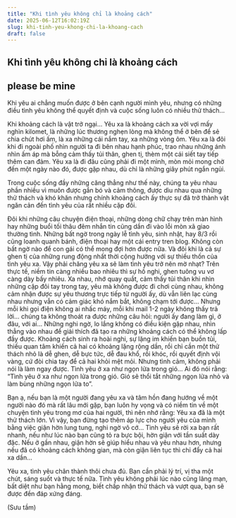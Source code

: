 ```yaml
---
title: "Khi tình yêu không chỉ là khoảng cách"
date: 2025-06-12T16:02:19Z
slug: khi-tinh-yeu-khong-chi-la-khoang-cach
draft: false
---
```


## Khi tình yêu không chỉ là khoảng cách

## please be mine

Khi yêu ai chẳng muốn được ở bên cạnh người mình yêu, nhưng có những điều tình yêu không thể quyết định và cuộc sống luôn có nhiều thử thách… 
 
Khi khoảng cách là vật trở ngại... Yêu xa là khoảng cách xa vời vợi mấy nghìn kilomet, là những lúc thương nghẹn lòng mà không thể ở bên để sẻ chia chút hơi ấm, là xa những cái nắm tay, xa những vòng ôm. Yêu xa là đôi khi đi ngoài phố nhìn người ta đi bên nhau hạnh phúc, trao nhau những ánh nhìn ấm áp mà bỗng cảm thấy tủi thân, ghen tị, thèm một cái siết tay tiếp thêm can đảm. Yêu xa là đi đâu cũng phải đi một mình, mòn mỏi mong chờ đến một ngày nào đó, được gặp nhau, dù chỉ là những giây phút ngắn ngủi.
 
Trong cuộc sống đầy những căng thẳng như thế này, chúng ta yêu nhau phần nhiều vì muôn được gắn bó và cảm thông, được dìu nhau qua những thử thách và khó khăn nhưng chính khoảng cách ấy thực sự đã trở thành vật ngăn cản đến tình yêu của rất nhiều cặp đôi.
 
Đôi khi những câu chuyện điện thoại, những dòng chữ chạy trên màn hình hay những buổi tối thâu đêm nhắn tin cũng dần đi vào lỗi mòn xã giao thường tình. Những bất ngờ trong ngày lễ tình yêu, sinh nhật, hay 8/3 rồi cũng loanh quanh bánh, điện thoại hay một cái entry tren blog. Không còn bất ngờ nào để con gái có thể mong đợi hơn được nữa. Và đôi khi là cả sự ghen tị của những rung động nhất thời cộng hưởng với sự thiếu thốn của tình yêu xa. Vậy phải chăng yêu xa sẽ làm tình yêu trở nên mờ nhạt?
 Trên thực tế, niềm tin càng nhiều bao nhiêu thì sự hồ nghi, ghen tuông vu vơ càng dày bấy nhiêu. Xa nhau, nhớ quay quắt, cảm thấy tủi thân khi nhìn những cặp đôi tay trong tay, yêu mà không được đi chơi cùng nhau, không cảm nhận được sự yêu thương trực tiếp từ người ấy, dù vẫn liên lạc cùng nhau nhưng vẫn có cảm giác khó nắm bắt, không chạm tới được… Nhưng mỗi khi gọi điện không ai nhấc máy, mỗi khi mail 1-2 ngày không thấy trả lời... chúng ta không thoát ra được những câu hỏi: người ấy đang làm gì, ở đâu, với ai... Những nghi ngờ, lo lắng không có điều kiện gặp nhau, nhìn thẳng vào nhau để giải thích đã tạo ra những khoảng cách có thể không lấp đầy được. Khoảng cách sinh ra hoài nghi, sự lặng im khiến bạn buồn tủi, thiếu quan tâm khiến cả hai có khoảng lặng rộng dần, rồi chỉ cần một thử thách nhỏ là dễ ghen, dễ bực tức, dễ đau khổ, rồi khóc, rồi quyết định vội vàng, cứ đòi chia tay để cả hai khỏi mệt mỏi. Nhưng tình cảm, không phải nói là làm ngay được. Tình yêu ở xa như ngọn lửa trong gió… Ai đó nói rằng: “Tình yêu ở xa như ngọn lửa trong gió. Gió sẽ thổi tắt những ngọn lửa nhỏ và làm bùng những ngọn lửa to”.
 
Bạn ạ, nếu bạn là một người đang yêu xa và tâm hồn đang hướng về một người nào đó mà rất lâu mới gặp, bạn luôn hy vọng và có niềm tin về một chuyện tình yêu trong mơ của hai người, thì nên nhớ rằng: Yêu xa đã là một thử thách lớn. Vì vậy, bạn đừng tạo thêm áp lực cho người yêu của mình bằng việc giận hờn lung tung, nghi ngờ vô cớ… Tình yêu sẽ rời xa bạn rất nhanh, nếu như lúc nào bạn cũng tỏ ra bực bội, hờn giận với tần suất dày đặc. Nếu ở gần nhau, giận hờn sẽ giúp hiểu nhau và yêu nhau hơn, nhưng nếu đã có khoảng cách không gian, mà còn giận liên tục thì chỉ đẩy cả hai xa dần…
 
Yêu xa, tình yêu chân thành thôi chưa đủ. Bạn cần phải lý trí, vị tha một chút, sáng suốt và thực tế nữa. Tình yêu không phải lúc nào cũng lãng mạn, bất diệt như bạn hằng mong, biết chấp nhận thử thách và vượt qua, bạn sẽ được đền đáp xứng đáng.
 
(Sưu tầm)
